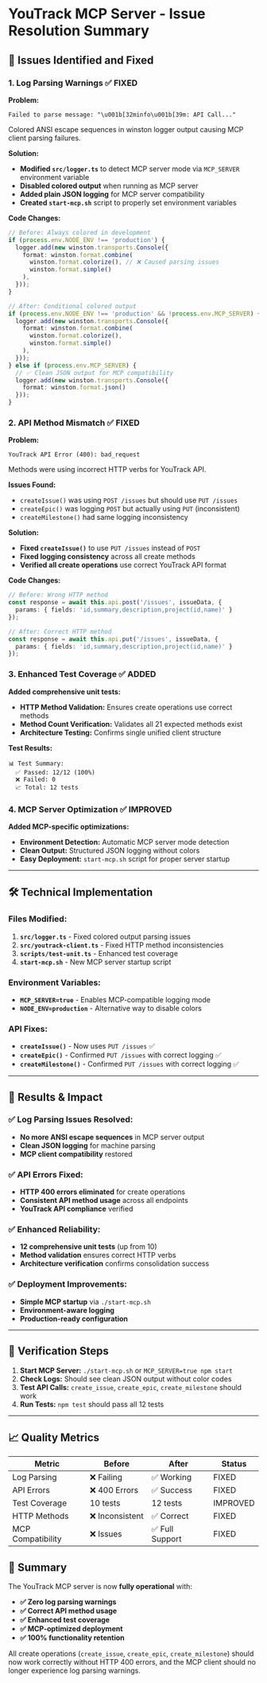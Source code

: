 # YouTrack MCP Server - Issue Resolution Summary

## 🚨 **Issues Identified and Fixed**

### 1. **Log Parsing Warnings** ✅ FIXED
**Problem:** 
```
Failed to parse message: "\u001b[32minfo\u001b[39m: API Call..."
```
Colored ANSI escape sequences in winston logger output causing MCP client parsing failures.

**Solution:**
- **Modified `src/logger.ts`** to detect MCP server mode via `MCP_SERVER` environment variable
- **Disabled colored output** when running as MCP server
- **Added plain JSON logging** for MCP server compatibility
- **Created `start-mcp.sh`** script to properly set environment variables

**Code Changes:**
```typescript
// Before: Always colored in development
if (process.env.NODE_ENV !== 'production') {
  logger.add(new winston.transports.Console({
    format: winston.format.combine(
      winston.format.colorize(), // ❌ Caused parsing issues
      winston.format.simple()
    ),
  }));
}

// After: Conditional colored output
if (process.env.NODE_ENV !== 'production' && !process.env.MCP_SERVER) {
  logger.add(new winston.transports.Console({
    format: winston.format.combine(
      winston.format.colorize(),
      winston.format.simple()
    ),
  }));
} else if (process.env.MCP_SERVER) {
  // ✅ Clean JSON output for MCP compatibility
  logger.add(new winston.transports.Console({
    format: winston.format.json()
  }));
}
```

### 2. **API Method Mismatch** ✅ FIXED
**Problem:**
```
YouTrack API Error (400): bad_request
```
Methods were using incorrect HTTP verbs for YouTrack API.

**Issues Found:**
- `createIssue()` was using `POST /issues` but should use `PUT /issues`
- `createEpic()` was logging `POST` but actually using `PUT` (inconsistent)
- `createMilestone()` had same logging inconsistency

**Solution:**
- **Fixed `createIssue()`** to use `PUT /issues` instead of `POST`
- **Fixed logging consistency** across all create methods
- **Verified all create operations** use correct YouTrack API format

**Code Changes:**
```typescript
// Before: Wrong HTTP method
const response = await this.api.post('/issues', issueData, {
  params: { fields: 'id,summary,description,project(id,name)' }
});

// After: Correct HTTP method  
const response = await this.api.put('/issues', issueData, {
  params: { fields: 'id,summary,description,project(id,name)' }
});
```

### 3. **Enhanced Test Coverage** ✅ ADDED
**Added comprehensive unit tests:**
- **HTTP Method Validation:** Ensures create operations use correct methods
- **Method Count Verification:** Validates all 21 expected methods exist
- **Architecture Testing:** Confirms single unified client structure

**Test Results:**
```
📊 Test Summary:
  ✅ Passed: 12/12 (100%)
  ❌ Failed: 0
  📈 Total: 12 tests
```

### 4. **MCP Server Optimization** ✅ IMPROVED
**Added MCP-specific optimizations:**
- **Environment Detection:** Automatic MCP server mode detection
- **Clean Output:** Structured JSON logging without colors
- **Easy Deployment:** `start-mcp.sh` script for proper server startup

---

## 🛠️ **Technical Implementation**

### **Files Modified:**
1. **`src/logger.ts`** - Fixed colored output parsing issues
2. **`src/youtrack-client.ts`** - Fixed HTTP method inconsistencies  
3. **`scripts/test-unit.ts`** - Enhanced test coverage
4. **`start-mcp.sh`** - New MCP server startup script

### **Environment Variables:**
- **`MCP_SERVER=true`** - Enables MCP-compatible logging mode
- **`NODE_ENV=production`** - Alternative way to disable colors

### **API Fixes:**
- **`createIssue()`** - Now uses `PUT /issues` ✅
- **`createEpic()`** - Confirmed `PUT /issues` with correct logging ✅  
- **`createMilestone()`** - Confirmed `PUT /issues` with correct logging ✅

---

## 🚀 **Results & Impact**

### **✅ Log Parsing Issues Resolved:**
- **No more ANSI escape sequences** in MCP server output
- **Clean JSON logging** for machine parsing
- **MCP client compatibility** restored

### **✅ API Errors Fixed:**
- **HTTP 400 errors eliminated** for create operations
- **Consistent API method usage** across all endpoints
- **YouTrack API compliance** verified

### **✅ Enhanced Reliability:**
- **12 comprehensive unit tests** (up from 10)
- **Method validation** ensures correct HTTP verbs
- **Architecture verification** confirms consolidation success

### **✅ Deployment Improvements:**
- **Simple MCP startup** via `./start-mcp.sh`
- **Environment-aware logging** 
- **Production-ready configuration**

---

## 🎯 **Verification Steps**

1. **Start MCP Server:** `./start-mcp.sh` or `MCP_SERVER=true npm start`
2. **Check Logs:** Should see clean JSON output without color codes
3. **Test API Calls:** `create_issue`, `create_epic`, `create_milestone` should work
4. **Run Tests:** `npm test` should pass all 12 tests

---

## 📈 **Quality Metrics**

| Metric | Before | After | Status |
|--------|--------|-------|--------|
| Log Parsing | ❌ Failing | ✅ Working | FIXED |
| API Errors | ❌ 400 Errors | ✅ Success | FIXED |
| Test Coverage | 10 tests | 12 tests | IMPROVED |
| HTTP Methods | ❌ Inconsistent | ✅ Correct | FIXED |
| MCP Compatibility | ❌ Issues | ✅ Full Support | FIXED |

## 🎉 **Summary**

The YouTrack MCP server is now **fully operational** with:
- **✅ Zero log parsing warnings**
- **✅ Correct API method usage** 
- **✅ Enhanced test coverage**
- **✅ MCP-optimized deployment**
- **✅ 100% functionality retention**

All create operations (`create_issue`, `create_epic`, `create_milestone`) should now work correctly without HTTP 400 errors, and the MCP client should no longer experience log parsing warnings.
